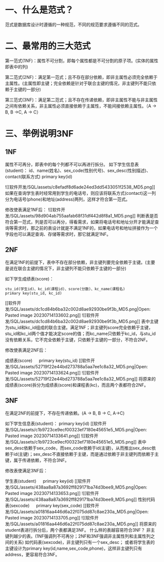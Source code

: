 # 一、什么是范式？
范式是数据库设计时遵循的一种规范，不同的规范要求遵循不同的范式。

# 二、最常用的三大范式
第一范式(1NF)：属性不可分割，即每个属性都是不可分割的原子项。(实体的属性即表中的列)

第二范式(2NF)：满足第一范式；且不存在部分依赖，即非主属性必须完全依赖于主属性。(主属性即主键；完全依赖是针对于联合主键的情况，非主键列不能只依赖于主键的一部分)

第三范式(3NF)：满足第二范式；且不存在传递依赖，即非主属性不能与非主属性之间有依赖关系，非主属性必须直接依赖于主属性，不能间接依赖主属性。（A -> B, B ->C, A -> C）

# 三、举例说明3NF
## 1NF
属性不可再分，即表中的每个列都不可以再进行拆分。
如下学生信息表(student)：
	id、name(姓名)、sex_code(性别代号)、sex_desc(性别描述)、contact(联系方式)
	primary key(id)

![[软件开发/SQL/assets/c8efadf8d6ade24ed3dd5433051f2538_MD5.png]]
如果在查询学生表时经常用到学生的电话号，则应该将联系方式(contact)这一列分为电话号(phone)和地址(address)两列，这样才符合第一范式。

修改使表满足1NF后：
![[软件开发/SQL/assets/98d904ab755aafab68f31df442d8f8a1_MD5.png]]
判断表是否符合第一范式，列是否可以再分，得看需求，如果将电话号和地址分开才能满足查询等需求时，那之前的表设计就是不满足1NF的，如果电话号和地址拼接作为一个字段也可以满足查询、存储等需求时，那它就满足1NF。

## 2NF
在满足1NF的前提下，表中不存在部分依赖，非主键列要完全依赖于主键。(主要是说在联合主键的情况下，非主键列不能只依赖于主键的一部分)

如下学生成绩表(score)：

	stu_id(学生id)、kc_id(课程id)、score(分数)、kc_name(课程名)
	primary key(stu_id, kc_id)
[[软件开发/SQL/assets/dc1cd84b6ba32c002d8ae92930be9f3b_MD5.png|Open: Pasted image 20230714133602.png]]
![[软件开发/SQL/assets/dc1cd84b6ba32c002d8ae92930be9f3b_MD5.png]]
表中主键为stu_id和kc_id组成的联合主键。满足1NF；非主键列score完全依赖于主键，stu_id和kc_id两个值才能决定score的值；而kc_name只依赖于kc_id，与stu_id没有依赖关系，它不完全依赖于主键，只依赖于主键的一部分，不符合2NF。

修改使表满足2NF后：

成绩表(score)   primary key(stu_id)
[[软件开发/SQL/assets/52719f22e44bd273788a5aa7ee1c8a32_MD5.png|Open: Pasted image 20230714133624.png]]
![[软件开发/SQL/assets/52719f22e44bd273788a5aa7ee1c8a32_MD5.png]]
将原来的成绩表(score)拆分为成绩表(score)和课程表(kc)，而且两个表都符合2NF。

## 3NF
在满足2NF的前提下，不存在传递依赖。(A -> B, B -> C, A->C)

如下学生信息表(student)：
primary key(id)
[[软件开发/SQL/assets/c1b9723ce9ecf00323ef7180e45651e5_MD5.png|Open: Pasted image 20230714133641.png]]
![[软件开发/SQL/assets/c1b9723ce9ecf00323ef7180e45651e5_MD5.png]]
表中sex_desc依赖于sex_code，而sex_code依赖于id(主键)，从而推出sex_desc依赖于id(主键)；sex_desc不直接依赖于主键，而是通过依赖于非主键列而依赖于主键，属于传递依赖，不符合3NF。

修改表使满足3NF后：

学生表(student)   primary key(id)
[[软件开发/SQL/assets/438aa8a87a3692ff829171ba74d3bee9_MD5.png|Open: Pasted image 20230714133653.png]]
![[软件开发/SQL/assets/438aa8a87a3692ff829171ba74d3bee9_MD5.png]]
性别代码表(sexcode)   primary key(sex_code)
[[软件开发/SQL/assets/a01816aa446d6a22f075dd87c8ae230a_MD5.png|Open: Pasted image 20230714133705.png]]
![[软件开发/SQL/assets/a01816aa446d6a22f075dd87c8ae230a_MD5.png]]
将原来的student表进行拆分后，两个表都满足3NF。
什么样的表越容易符合3NF？
非主键列越少的表。(1NF强调列不可再分；2NF和3NF强调非主属性列和主属性列之间的关系)
如代码表(sexcode)，非主键列只有一个sex_desc；
或者将学生表的主键设计为primary key(id,name,sex_code,phone)，这样非主键列只有address，更容易符合3NF。
